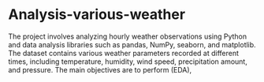 # Analysis-various-weather
The project involves analyzing hourly weather observations using Python and data analysis libraries such as pandas, NumPy, seaborn, and matplotlib. The dataset contains various weather parameters recorded at different times, including temperature, humidity, wind speed, precipitation amount, and pressure. The main objectives are to perform (EDA),
